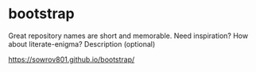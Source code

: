 # bootstrap
Great repository names are short and memorable. Need inspiration? How about literate-enigma?  Description (optional)


https://sowrov801.github.io/bootstrap/
